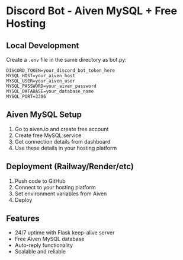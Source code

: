 # Discord Bot - Aiven MySQL + Free Hosting

## Local Development
Create a `.env` file in the same directory as bot.py:
```
DISCORD_TOKEN=your_discord_bot_token_here
MYSQL_HOST=your_aiven_host
MYSQL_USER=your_aiven_user
MYSQL_PASSWORD=your_aiven_password
MYSQL_DATABASE=your_database_name
MYSQL_PORT=3306
```

## Aiven MySQL Setup
1. Go to aiven.io and create free account
2. Create free MySQL service
3. Get connection details from dashboard
4. Use these details in your hosting platform

## Deployment (Railway/Render/etc)
1. Push code to GitHub
2. Connect to your hosting platform
3. Set environment variables from Aiven
4. Deploy

## Features
- 24/7 uptime with Flask keep-alive server
- Free Aiven MySQL database
- Auto-reply functionality
- Scalable and reliable
